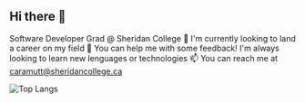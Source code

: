 ## Hi there 👋

<!--
**PieroCaramutt/PieroCaramutt** is a ✨ _special_ ✨ repository because its `README.md` (this file) appears on your GitHub profile.

Here are some ideas to get you started:

- 🔭 I’m currently working on ...
- 🌱 I’m currently learning ...
- 👯 I’m looking to collaborate on ...
- 🤔 I’m looking for help with ...
- 💬 Ask me about ...
- 📫 How to reach me: ...
- 😄 Pronouns: ...
- ⚡ Fun fact: ...
-->
Software Developer Grad @ Sheridan College
🔭 I'm currently looking to land a career on my field
🤔 You can help me with some feedback! I'm always looking to learn new lenguages or technologies
📫 You can reach me at caramutt@sheridancollege.ca 

![Top Langs](https://github-readme-stats.vercel.app/api/top-langs/?username=PieroCaramutt&layout=compact)
